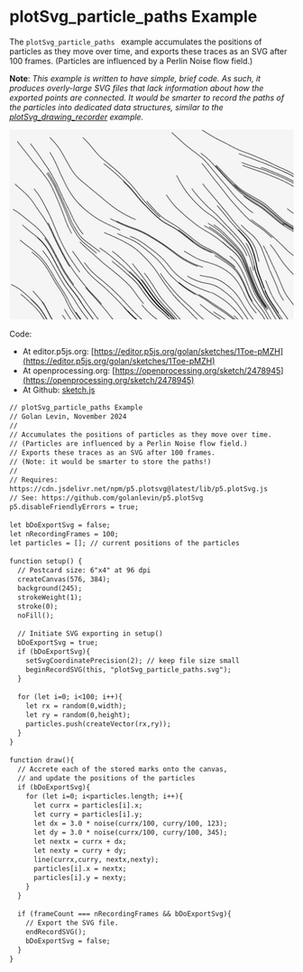 # plotSvg_particle_paths Example

The `plotSvg_particle_paths ` example accumulates the positions of particles as they move over time, and exports these traces as an SVG after 100 frames. (Particles are influenced by a Perlin Noise flow field.) 

**Note**: *This example is written to have simple, brief code. As such, it produces overly-large SVG files that lack information about how the exported points are connected. It would be smarter to record the paths of the particles into dedicated data structures, similar to the [plotSvg_drawing_recorder](../plotSvg_drawing_recorder/README.md) example.*


![plotSvg_particle_paths.png](plotSvg_particle_paths.png)

Code: 

* At editor.p5js.org: [https://editor.p5js.org/golan/sketches/1Toe-pMZH](https://editor.p5js.org/golan/sketches/1Toe-pMZH)
* At openprocessing.org: [https://openprocessing.org/sketch/2478945](https://openprocessing.org/sketch/2478945)
* At Github: [sketch.js](https://raw.githubusercontent.com/golanlevin/p5.plotSvg/refs/heads/main/examples/plotSvg_particle_paths/sketch.js)


```
// plotSvg_particle_paths Example
// Golan Levin, November 2024
//
// Accumulates the positions of particles as they move over time.
// (Particles are influenced by a Perlin Noise flow field.) 
// Exports these traces as an SVG after 100 frames.
// (Note: it would be smarter to store the paths!)
// 
// Requires: https://cdn.jsdelivr.net/npm/p5.plotsvg@latest/lib/p5.plotSvg.js
// See: https://github.com/golanlevin/p5.plotSvg
p5.disableFriendlyErrors = true; 

let bDoExportSvg = false; 
let nRecordingFrames = 100; 
let particles = []; // current positions of the particles

function setup() {
  // Postcard size: 6"x4" at 96 dpi
  createCanvas(576, 384);
  background(245); 
  strokeWeight(1);
  stroke(0);
  noFill();
  
  // Initiate SVG exporting in setup()
  bDoExportSvg = true;
  if (bDoExportSvg){
    setSvgCoordinatePrecision(2); // keep file size small
    beginRecordSVG(this, "plotSvg_particle_paths.svg");
  }
  
  for (let i=0; i<100; i++){
    let rx = random(0,width); 
    let ry = random(0,height); 
    particles.push(createVector(rx,ry)); 
  }
}

function draw(){
  // Accrete each of the stored marks onto the canvas,
  // and update the positions of the particles
  if (bDoExportSvg){
    for (let i=0; i<particles.length; i++){
      let currx = particles[i].x; 
      let curry = particles[i].y; 
      let dx = 3.0 * noise(currx/100, curry/100, 123); 
      let dy = 3.0 * noise(currx/100, curry/100, 345);
      let nextx = currx + dx; 
      let nexty = curry + dy;  
      line(currx,curry, nextx,nexty); 
      particles[i].x = nextx;
      particles[i].y = nexty;
    }
  }
  
  if (frameCount === nRecordingFrames && bDoExportSvg){
    // Export the SVG file.
    endRecordSVG();
    bDoExportSvg = false;
  }
}
```